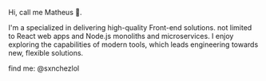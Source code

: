 Hi, call me Matheus 👋.

I'm a specialized in delivering high-quality Front-end solutions. not limited to React web apps and Node.js monoliths and microservices. I enjoy exploring the capabilities of modern tools, which leads engineering towards new, flexible solutions.

find me: @sxnchezlol

<!---
notsanchez/notsanchez is a ✨ special ✨ repository because its `README.md` (this file) appears on your GitHub profile.
You can click the Preview link to take a look at your changes.
--->
